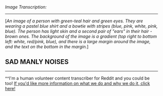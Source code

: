 *Image Transcription:*

---

[*An image of a person with green-teal hair and green eyes. They are wearing a pastel blue shirt and a bowtie with stripes (blue, pink, white, pink, blue). The person has light skin and a second pair of "ears" in their hair - brown ones. The background of the image is a gradient (top right to bottom left: white, red/pink, blue), and there is a large margin around the image, and the text on the bottom in the margin.*]

## SAD MANLY NOISES

---

^^I'm&#32;a&#32;human&#32;volunteer&#32;content&#32;transcriber&#32;for&#32;Reddit&#32;and&#32;you&#32;could&#32;be&#32;too!&#32;[If&#32;you'd&#32;like&#32;more&#32;information&#32;on&#32;what&#32;we&#32;do&#32;and&#32;why&#32;we&#32;do&#32;it,&#32;click&#32;here!](https://www.reddit.com/r/TranscribersOfReddit/wiki/index)
